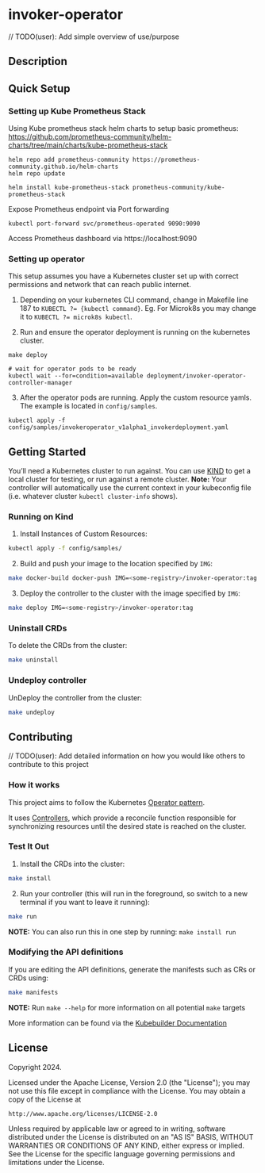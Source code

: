 # invoker-operator
// TODO(user): Add simple overview of use/purpose

## Description
## Quick Setup

### Setting up Kube Prometheus Stack
Using Kube prometheus stack helm charts to setup basic prometheus:
https://github.com/prometheus-community/helm-charts/tree/main/charts/kube-prometheus-stack

```shell
helm repo add prometheus-community https://prometheus-community.github.io/helm-charts
helm repo update

helm install kube-prometheus-stack prometheus-community/kube-prometheus-stack
```

Expose Prometheus endpoint via Port forwarding
```shell
kubectl port-forward svc/prometheus-operated 9090:9090
```

Access Prometheus dashboard via https://localhost:9090

### Setting up operator
This setup assumes you have a Kubernetes cluster set up with correct permissions and network that can reach public internet.

1. Depending on your kubernetes CLI command, change in Makefile line 187 to `KUBECTL ?= {kubectl command}`.
Eg. For Microk8s you may change it to `KUBECTL ?= microk8s kubectl`. 

2. Run and ensure the operator deployment is running on the kubernetes cluster.
```shell
make deploy

# wait for operator pods to be ready
kubectl wait --for=condition=available deployment/invoker-operator-controller-manager
```

3. After the operator pods are running. Apply the custom resource yamls. The example is located in `config/samples`. 
```
kubectl apply -f config/samples/invokeroperator_v1alpha1_invokerdeployment.yaml
``` 

## Getting Started
You’ll need a Kubernetes cluster to run against. You can use [KIND](https://sigs.k8s.io/kind) to get a local cluster for testing, or run against a remote cluster.
**Note:** Your controller will automatically use the current context in your kubeconfig file (i.e. whatever cluster `kubectl cluster-info` shows).

### Running on Kind
1. Install Instances of Custom Resources:

```sh
kubectl apply -f config/samples/
```

2. Build and push your image to the location specified by `IMG`:

```sh
make docker-build docker-push IMG=<some-registry>/invoker-operator:tag
```

3. Deploy the controller to the cluster with the image specified by `IMG`:

```sh
make deploy IMG=<some-registry>/invoker-operator:tag
```

### Uninstall CRDs
To delete the CRDs from the cluster:

```sh
make uninstall
```

### Undeploy controller
UnDeploy the controller from the cluster:

```sh
make undeploy
```

## Contributing
// TODO(user): Add detailed information on how you would like others to contribute to this project

### How it works
This project aims to follow the Kubernetes [Operator pattern](https://kubernetes.io/docs/concepts/extend-kubernetes/operator/).

It uses [Controllers](https://kubernetes.io/docs/concepts/architecture/controller/),
which provide a reconcile function responsible for synchronizing resources until the desired state is reached on the cluster.

### Test It Out
1. Install the CRDs into the cluster:

```sh
make install
```

2. Run your controller (this will run in the foreground, so switch to a new terminal if you want to leave it running):

```sh
make run
```

**NOTE:** You can also run this in one step by running: `make install run`

### Modifying the API definitions
If you are editing the API definitions, generate the manifests such as CRs or CRDs using:

```sh
make manifests
```

**NOTE:** Run `make --help` for more information on all potential `make` targets

More information can be found via the [Kubebuilder Documentation](https://book.kubebuilder.io/introduction.html)

## License

Copyright 2024.

Licensed under the Apache License, Version 2.0 (the "License");
you may not use this file except in compliance with the License.
You may obtain a copy of the License at

    http://www.apache.org/licenses/LICENSE-2.0

Unless required by applicable law or agreed to in writing, software
distributed under the License is distributed on an "AS IS" BASIS,
WITHOUT WARRANTIES OR CONDITIONS OF ANY KIND, either express or implied.
See the License for the specific language governing permissions and
limitations under the License.

